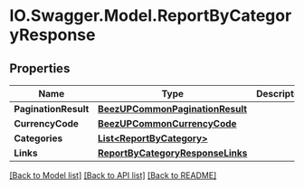 # IO.Swagger.Model.ReportByCategoryResponse
## Properties

Name | Type | Description | Notes
------------ | ------------- | ------------- | -------------
**PaginationResult** | [**BeezUPCommonPaginationResult**](BeezUPCommonPaginationResult.md) |  | [optional] 
**CurrencyCode** | [**BeezUPCommonCurrencyCode**](BeezUPCommonCurrencyCode.md) |  | [optional] 
**Categories** | [**List&lt;ReportByCategory&gt;**](ReportByCategory.md) |  | [optional] 
**Links** | [**ReportByCategoryResponseLinks**](ReportByCategoryResponseLinks.md) |  | [optional] 

[[Back to Model list]](../README.md#documentation-for-models) [[Back to API list]](../README.md#documentation-for-api-endpoints) [[Back to README]](../README.md)

